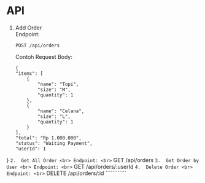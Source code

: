 # API

1.  Add Order <br>
    Endpoint: <br>
    ````````````
    POST /api/orders
    ````````````
    Contoh Request Body: <br>
    ````````````
    {
    "items": [
        {
            "name": "Topi",
            "size": "M",
            "quantity": 1
        },
        {
            "name": "Celana",
            "size": "L",
            "quantity": 1
        }
    ],
    "total": "Rp 1.000.000",
    "status": "Waiting Payment",
    "userId": 1
}
    ````````````
2.  Get All Order <br>
    Endpoint: <br>
    ````````````
    GET /api/orders
    ````````````
3.  Get Order by User <br>
    Endpoint: <br>
    ````````````
    GET /api/orders/:userId
    ````````````
4.  Delete Order <br>
    Endpoint: <br>
    ````````````
    DELETE /api/orders/:id
    ````````````
